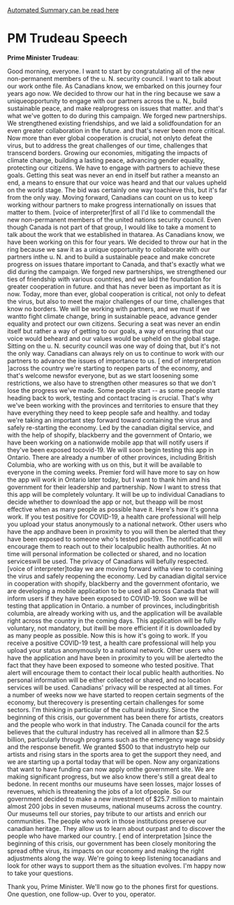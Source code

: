 [Automated Summary can be read here](./trudeau_summary.md)

# PM Trudeau Speech



**Prime Minister Trudeau**:

Good morning, everyone.
I want to start by congratulating all of the new non-permanent members of the u. N. security council.
I want to talk about our work onthe file.
As Canadians know, we embarked on this journey four years ago now.
We decided to throw our hat in the ring because we saw a uniqueopportunity to engage with our partners across the u. N., build sustainable peace, and make realprogress on issues that matter.
and that's what we've gotten to do during this campaign.
We forged new partnerships.
We strengthened existing friendships, and we laid a solidfoundation for an even greater collaboration in the future.
and that's never been more critical.
Now more than ever global cooperation is crucial, not onlyto defeat the virus, but to address the great challenges of our time, challenges that transcend borders.
Growing our economies, mitigating the impacts of climate change, building a lasting peace, advancing gender equality, protecting our citizens.
We have to engage with partners to achieve these goals.
Getting this seat was never an end in itself but rather a meansto an end, a means to ensure that our voice was heard and that our values upheld on the world stage.
The bid was certainly one way toachieve this, but it's far from the only way.
Moving forward, Canadians can count on us to keep working withour partners to make progress internationally on issues that matter to them.
[voice of interpreter]first of all I'd like to commendall the new non-permanent members of the united nations security council.
Even though Canada is not part of that group, I would like to take a moment to talk about the work that we established in thatarea.
As Canadians know, we have been working on this for four years.
We decided to throw our hat in the ring because we saw it as a unique opportunity to collaborate with our partners inthe u. N. and to build a sustainable peace and make concrete progress on issues thatare important to Canada, and that's exactly what we did during the campaign.
We forged new partnerships, we strengthened our ties of friendship with various countries, and we laid the foundation for greater cooperation in future.
and that has never been as important as it is now.
Today, more than ever, global cooperation is critical, not only to defeat the virus, but also to meet the major challenges of our time, challenges that know no borders.
We will be working with partners, and we must if we wantto fight climate change, bring in sustainable peace, advance gender equality and protect our own citizens.
Securing a seat was never an endin itself but rather a way of getting to our goals, a way of ensuring that our voice would beheard and our values would be upheld on the global stage.
Sitting on the u. N. security council was one way of doing that, but it's not the only way.
Canadians can always rely on us to continue to work with our partners to advance the issues of importance to us. [ end of interpretation ]across the country we're starting to reopen parts of the economy, and that's welcome newsfor everyone, but as we start loosening some restrictions, we also have to strengthen other measures so that we don't lose the progress we've made.
Some people start -- as some people start heading back to work, testing and contact tracing is crucial.
That's why we've been working with the provinces and territories to ensure that they have everything they need to keep people safe and healthy.
and today we're taking an important step forward toward containing the virus and safely re-starting the economy.
Led by the canadian digital service, and with the help of shopify, blackberry and the government of Ontario, we have been working on a nationwide mobile app that will notify users if they've been exposed tocovid-19. We will soon begin testing this app in Ontario.
There are already a number of other provinces, including British Columbia, who are working with us on this, but it will be available to everyone in the coming weeks.
Premier ford will have more to say on how the app will work in Ontario later today, but I want to thank him and his government for their leadership and partnership.
Now I want to stress that this app will be completely voluntary.
It will be up to individual Canadians to decide whether to download the app or not, but theapp will be most effective when as many people as possible have it. Here's how it's gonna work.
If you test positive for COVID-19, a health care professional will help you upload your status anonymously to a national network.
Other users who have the app andhave been in proximity to you will then be alerted that they have been exposed to someone who's tested positive.
The notification will encourage them to reach out to their localpublic health authorities.
At no time will personal information be collected or shared, and no location serviceswill be used.
The privacy of Canadians will befully respected.
[voice of interpreter]today we are moving forward witha view to containing the virus and safely reopening the economy.
Led by canadian digital service in cooperation with shopify, blackberry and the government ofontario, we are developing a mobile application to be used all across Canada that will inform users if they have been exposed to COVID-19. Soon we will be testing that application in Ontario.
a number of provinces, includingbritish columbia, are already working with us, and the application will be available right across the country in the coming days.
This application will be fully voluntary, not mandatory, but itwill be more efficient if it is downloaded by as many people as possible.
Now this is how it's going to work.
If you receive a positive COVID-19 test, a health care professional will help you upload your status anonymously to a national network.
Other users who have the application and have been in proximity to you will be alertedto the fact that they have been exposed to someone who tested positive.
That alert will encourage them to contact their local public health authorities.
No personal information will be either collected or shared, and no location services will be used.
Canadians' privacy will be respected at all times.
For a number of weeks now we have started to reopen certain segments of the economy, but therecovery is presenting certain challenges for some sectors.
I'm thinking in particular of the cultural industry.
Since the beginning of this crisis, our government has been there for artists, creators and the people who work in that industry.
The Canada council for the arts believes that the cultural industry has received all in allmore than $2.5 billion, particularly through programs such as the emergency wage subsidy and the response benefit.
We granted $500 to that industryto help our artists and rising stars in the sports area to get the support they need, and we are starting up a portal today that will be open.
Now any organizations that want to have funding can now apply onthe government site.
We are making significant progress, but we also know there's still a great deal to bedone.
In recent months our museums have seen losses, major losses of revenues, which is threatening the jobs of a lot ofpeople.
So our government decided to make a new investment of $25.7 million to maintain almost 200 jobs in seven museums, national museums across the country.
Our museums tell our stories, pay tribute to our artists and enrich our communities.
The people who work in those institutions preserve our canadian heritage.
They allow us to learn about ourpast and to discover the people who have marked our country.
[ end of interpretation ]since the beginning of this crisis, our government has been closely monitoring the spread ofthe virus, its impacts on our economy and making the right adjustments along the way.
We're going to keep listening tocanadians and look for other ways to support them as the situation evolves.
I'm happy now to take your questions.



Thank you, Prime Minister.
We'll now go to the phones first for questions.
One question, one follow-up. Over to you, operator.
